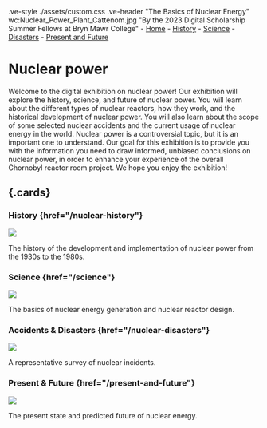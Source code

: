 .ve-style ./assets/custom.css
.ve-header "The Basics of Nuclear Energy" wc:Nuclear_Power_Plant_Cattenom.jpg "By the 2023 Digital Scholarship Summer Fellows at Bryn Mawr College"
    - [Home](/)
    - [History](nuclear-history/)
    - [Science](science/)
    - [Disasters](nuclear-disasters/)
    - [Present and Future](present-and-future/)


# Nuclear power 

Welcome to the digital exhibition on nuclear power! Our exhibition will explore the history, science, and future of nuclear power. You will learn about the different types of nuclear reactors, how they work, and the historical development of nuclear power. You will also learn about the scope of some selected nuclear accidents and the current usage of nuclear energy in the world.
Nuclear power is a controversial topic, but it is an important one to understand. Our goal for this exhibition is to provide you with the information you need to draw informed, unbiased conclusions on nuclear power, in order to enhance your experience of the overall Chornobyl reactor room project. We hope you enjoy the exhibition!

## {.cards}

### History {href="/nuclear-history"}
![](https://upload.wikimedia.org/wikipedia/commons/6/6f/Laura_and_Enrico_Fermi_1954.jpg)

The history of the development and implementation of nuclear power from the 1930s to the 1980s.

### Science {href="/science"}
![](https://upload.wikimedia.org/wikipedia/commons/3/30/NSC-Oct-2017.jpg)

The basics of nuclear energy generation and nuclear reactor design. 

### Accidents & Disasters {href="/nuclear-disasters"}
![](https://upload.wikimedia.org/wikipedia/commons/1/15/Chernobyl_2019_G03.jpg)

A representative survey of nuclear incidents. 

### Present & Future {href="/present-and-future"}
![](https://upload.wikimedia.org/wikipedia/commons/5/54/De_Molen_%28windmill%29_and_the_nuclear_power_plant_cooling_tower_in_Doel%2C_Belgium_%28DSCF3859%29.jpg)

The present state and predicted future of nuclear energy.


